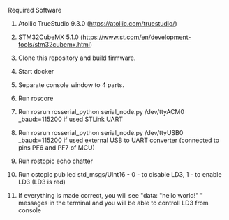 Required Software 
1. Atollic TrueStudio 9.3.0 (https://atollic.com/truestudio/)
2. STM32CubeMX 5.1.0 (https://www.st.com/en/development-tools/stm32cubemx.html)



1. Clone this repository and build firmware.
2. Start docker
3. Separate console window to 4 parts.
4. Run roscore
5. Run rosrun rosserial_python serial_node.py /dev/ttyACM0 _baud:=115200 if used STLink UART
6. Run rosrun rosserial_python serial_node.py /dev/ttyUSB0 _baud:=115200 if used external USB to UART converter (connected to pins PF6 and PF7 of MCU)
7. Run rostopic echo chatter
8. Run ostopic pub led std_msgs/UInt16 <parameter> - 0 - to disable LD3, 1 - to enable LD3 (LD3 is red) 
9. If everything is made correct, you will see  "data: "hello world!" " messages in the terminal and you will be able to controll LD3 from console






